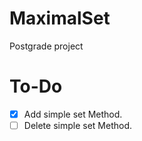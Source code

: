 # MaximalSet
Postgrade project

# To-Do
- [X] Add simple set Method. 
- [ ] Delete simple set Method.
